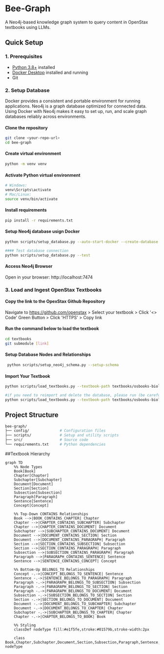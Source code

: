 # Bee-Graph

A Neo4j-based knowledge graph system to query content in OpenStax textbooks using LLMs.

## Quick Setup

### 1. Prerequisites
- [Python 3.8+](https://www.python.org/) installed 
- [Docker Desktop](https://www.docker.com/) installed and running
- Git 

### 2. Setup Database
Docker provides a consistent and portable environment for running applications. Neo4j is a graph database optimized for connected data. Using Docker with Neo4j makes it easy to set up, run, and scale graph databases reliably across environments.


#### Clone the repository
```bash
git clone <your-repo-url>
cd bee-graph
```
#### Create virtual environment
```bash
python -m venv venv
```

#### Activate Python virtual environment
```bash
# Windows:
venv\Scripts\activate
# Mac/Linux:
source venv/bin/activate
```

#### Install requirements
```bash
pip install -r requirements.txt
````

#### Setup Neo4j database usign Docker
```bash
python scripts/setup_database.py --auto-start-docker --create-database

#### Test database connection
python scripts/setup_database.py --test
```

#### Access Neo4j Browser
 Open in your browser: http://localhost:7474


 ### 3. Load and Ingest OpenStax Textbooks 

 #### Copy the link to the OpexStax Github Repository 

 Navigate to https://github.com/openstax > Select your textbook > Click '<> Code' Green Button > Click 'HTTPS' > Copy link 

 #### Run the command below to load the textbook 

 ```bash 
cd textbooks
git submodule [link]
 ```

 #### Setup Database Nodes and Relationships

```bash
 python scripts/setup_neo4j_schema.py --setup-schema
 ```

#### Import Your Textbook 

```bash 
python scripts/load_textbooks.py --textbook-path textbooks/osbooks-biology-bundle --bulk-import

#if you need to reimport and delete the database, please run (be careful): 
python scripts/load_textbooks.py --textbook-path textbooks/osbooks-biology-bundle --bulk-import --cleanup
```

## Project Structure
```bash
bee-graph/
├── config/              # Configuration files
├── scripts/             # Setup and utility scripts
├── src/                 # Source code
└── requirements.txt     # Python dependencies
```

##Textbook Hierarchy 

```mermaid
graph TD
    %% Node Types
    Book[Book]
    Chapter[Chapter]
    Subchapter[Subchapter]
    Document[Document]
    Section[Section]
    Subsection[Subsection]
    Paragraph[Paragraph]
    Sentence[Sentence]
    Concept[Concept]

    %% Top-Down CONTAINS Relationships
    Book -->|BOOK_CONTAINS_CHAPTER| Chapter
    Chapter -->|CHAPTER_CONTAINS_SUBCHAPTER| Subchapter
    Chapter -->|CHAPTER_CONTAINS_DOCUMENT| Document
    Subchapter -->|SUBCHAPTER_CONTAINS_DOCUMENT| Document
    Document -->|DOCUMENT_CONTAINS_SECTION| Section
    Document -->|DOCUMENT_CONTAINS_PARAGRAPH| Paragraph
    Section -->|SECTION_CONTAINS_SUBSECTION| Subsection
    Section -->|SECTION_CONTAINS_PARAGRAPH| Paragraph
    Subsection -->|SUBSECTION_CONTAINS_PARAGRAPH| Paragraph
    Paragraph -->|PARAGRAPH_CONTAINS_SENTENCE| Sentence
    Sentence -->|SENTENCE_CONTAINS_CONCEPT| Concept

    %% Bottom-Up BELONGS_TO Relationships
    Concept -.->|CONCEPT_BELONGS_TO_SENTENCE| Sentence
    Sentence -.->|SENTENCE_BELONGS_TO_PARAGRAPH| Paragraph
    Paragraph -.->|PARAGRAPH_BELONGS_TO_SUBSECTION| Subsection
    Paragraph -.->|PARAGRAPH_BELONGS_TO_SECTION| Section
    Paragraph -.->|PARAGRAPH_BELONGS_TO_DOCUMENT| Document
    Subsection -.->|SUBSECTION_BELONGS_TO_SECTION| Section
    Section -.->|SECTION_BELONGS_TO_DOCUMENT| Document
    Document -.->|DOCUMENT_BELONGS_TO_SUBCHAPTER| Subchapter
    Document -.->|DOCUMENT_BELONGS_TO_CHAPTER| Chapter
    Subchapter -.->|SUBCHAPTER_BELONGS_TO_CHAPTER| Chapter
    Chapter -.->|CHAPTER_BELONGS_TO_BOOK| Book

    %% Styling
    classDef nodeType fill:#e1f5fe,stroke:#01579b,stroke-width:2px

    class Book,Chapter,Subchapter,Document,Section,Subsection,Paragraph,Sentence,Concept nodeType
```